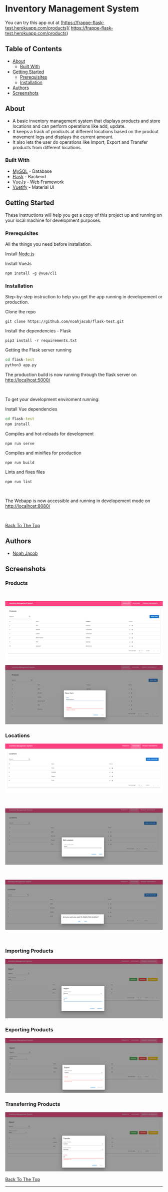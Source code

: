 # Inventory Management System
You can try this app out at [https://frappe-flask-test.herokuapp.com/products](
https://frappe-flask-test.herokuapp.com/products)

## Table of Contents
* [About](#about)
  * [Built With](#built-with)
* [Getting Started](#getting-started)
  * [Prerequisites](#prerequisites)
  * [Installation](#installation)
* [Authors](#authors)
* [Screenshots](#screenshots)




## About
* A basic inventory management system that displays products and store locations and can perform operations like add, update. 
* It keeps a track of prodcuts at different locations based on the prodcut movement logs and displays the current amount.
* It also lets the user do operations like Import, Export and Transfer products from different locations.

### Built With

- [MySQL](https://dev.mysql.com/doc/) - Database
- [Flask](https://flask.palletsprojects.com/en/1.1.x/) - Backend 
- [VueJs](https://vuejs.org/v2/guide/) - Web Framework
- [Vuetify](https://vuetifyjs.com/en/getting-started/installation/) - Material UI 




## Getting Started
These instructions will help you get a copy of this project up and running on your local machine for development purposes.

### Prerequisites
All the things you need before installation.

Install [Node.js](https://docs.npmjs.com/downloading-and-installing-node-js-and-npm) 

Install VueJs
```
npm install -g @vue/cli
```

### Installation
Step-by-step instruction to help you get the app running in developement or production.<br/>

Clone the repo
```
git clone https://github.com/noahjacob/flask-test.git
```
Install the dependencies - Flask
```
pip3 install -r requirements.txt
```

Getting the Flask server running
```bat
cd flask-test
python3 app.py
```
The production build is now running through the flask server on [http://localhost:5000/](http://localhost:5000/)

<br/>

To get your development enviroment running:

Install Vue dependencies

```bat
cd flask-test
npm install
```
Compiles and hot-reloads for development

```
npm run serve
```
Compiles and minifies for production

```
npm run build
```
Lints and fixes files

```
npm run lint
```

<br/>

The Webapp is now accessible and running in developement mode on [http://localhost:8080/](http://localhost:8080/)

<br/>

[Back To The Top](#table-of-contents)

## Authors
- [Noah Jacob](https://github.com/noahjacob)

## Screenshots
### Products
<br/>

![Products](/screenshots/products.png)
<br/>

![prod_dialog](/screenshots/prods.png)

### Locations
![locations](/screenshots/locations.png)

<br/>

![edit_loc](/screenshots/edit_loc.png)

<br/>

![delete](/screenshots/del.png)

<br/>

### Importing Products
![idia](/screenshots/import.png)
<br/>

### Exporting Products
![edia](/screenshots/export.png)
<br/>

### Transferring Products
![mdia](/screenshots/transfer.png)

[Back To The Top](#table-of-contents)

---



